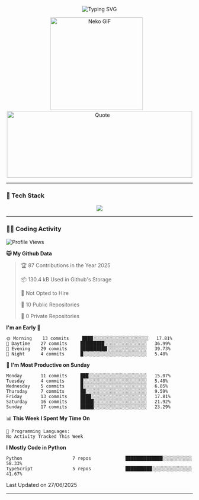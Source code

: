 <p align="center">
  <img src="https://readme-typing-svg.demolab.com?font=Fira+Code&size=36&duration=4000&pause=1000&center=true&vCenter=true&width=1000&lines=Hi+%F0%9F%91%8B%2C+I'm+TAKA!;Welcome+to+my+GitHub+profile!;Enjoy+my+projects+%F0%9F%92%BB" alt="Typing SVG" />
</p>

<p align="center">
  <img src="https://media.giphy.com/media/JIX9t2j0ZTN9S/giphy.gif" width="250" alt="Neko GIF" />
  <span>&nbsp;&nbsp;&nbsp;</span>
  <img src="https://quotes-github-readme.vercel.app/api?type=horizontal&theme=tokyonight" width="500" height="180" alt="Quote" />
</p>

---

### 🧰 Tech Stack
<p align="center">
  <img src="https://skillicons.dev/icons?i=python,html,css,js,git,c,linux" />
</p>

---

### 🧑‍💻 Coding Activity

<!--START_SECTION:waka-->
![Profile Views](http://img.shields.io/badge/Profile%20Views-19-blue)

**🐱 My Github Data** 

> 🏆 87 Contributions in the Year 2025
 > 
> 📦 130.4 kB Used in Github's Storage 
 > 
> 🚫 Not Opted to Hire
 > 
> 📜 10 Public Repositories 
 > 
> 🔑 0 Private Repositories  
 > 
**I'm an Early 🐤** 

```text
🌞 Morning    13 commits     ████░░░░░░░░░░░░░░░░░░░░░   17.81% 
🌆 Daytime    27 commits     █████████░░░░░░░░░░░░░░░░   36.99% 
🌃 Evening    29 commits     ██████████░░░░░░░░░░░░░░░   39.73% 
🌙 Night      4 commits      █░░░░░░░░░░░░░░░░░░░░░░░░   5.48%

```
📅 **I'm Most Productive on Sunday** 

```text
Monday       11 commits     ███░░░░░░░░░░░░░░░░░░░░░░   15.07% 
Tuesday      4 commits      █░░░░░░░░░░░░░░░░░░░░░░░░   5.48% 
Wednesday    5 commits      █░░░░░░░░░░░░░░░░░░░░░░░░   6.85% 
Thursday     7 commits      ██░░░░░░░░░░░░░░░░░░░░░░░   9.59% 
Friday       13 commits     ████░░░░░░░░░░░░░░░░░░░░░   17.81% 
Saturday     16 commits     █████░░░░░░░░░░░░░░░░░░░░   21.92% 
Sunday       17 commits     █████░░░░░░░░░░░░░░░░░░░░   23.29%

```


📊 **This Week I Spent My Time On** 

```text
💬 Programming Languages: 
No Activity Tracked This Week

```

**I Mostly Code in Python** 

```text
Python                   7 repos             ██████████████░░░░░░░░░░░   58.33% 
TypeScript               5 repos             ██████████░░░░░░░░░░░░░░░   41.67%

```



 Last Updated on 27/06/2025
<!--END_SECTION:waka-->

---